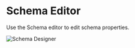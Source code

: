 # Schema Editor

Use the Schema editor to edit schema properties.

![Schema Designer](https://varigencecom.blob.core.windows.net/images-mistdocumentation-editoroverviews/Schema1.png)